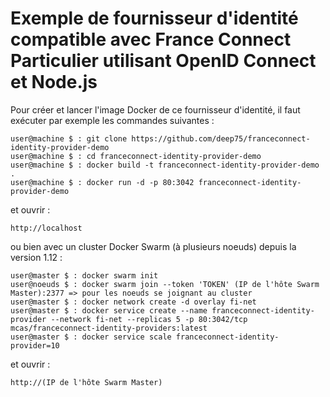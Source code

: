 # Exemple de fournisseur d'identité compatible avec France Connect Particulier utilisant OpenID Connect et Node.js
Pour créer et lancer l'image Docker de ce fournisseur d'identité, il faut exécuter par exemple les commandes suivantes :

    user@machine $ : git clone https://github.com/deep75/franceconnect-identity-provider-demo
    user@machine $ : cd franceconnect-identity-provider-demo
    user@machine $ : docker build -t franceconnect-identity-provider-demo .
    user@machine $ : docker run -d -p 80:3042 franceconnect-identity-provider-demo

et ouvrir :

    http://localhost


ou bien avec un cluster Docker Swarm (à plusieurs noeuds) depuis la version 1.12 :

    user@master $ : docker swarm init
    user@noeuds $ : docker swarm join --token 'TOKEN' (IP de l'hôte Swarm Master):2377 => pour les noeuds se joignant au cluster
    user@master $ : docker network create -d overlay fi-net
    user@master $ : docker service create --name franceconnect-identity-provider --network fi-net --replicas 5 -p 80:3042/tcp mcas/franceconnect-identity-providers:latest
    user@master $ : docker service scale franceconnect-identity-provider=10

et ouvrir :

    http://(IP de l'hôte Swarm Master)
